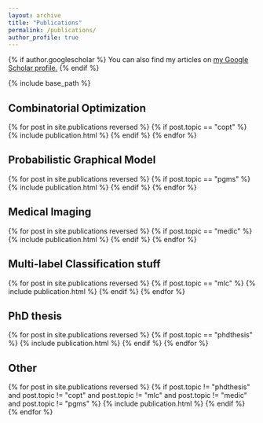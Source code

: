 ```yaml
---
layout: archive
title: "Publications"
permalink: /publications/
author_profile: true
---
```


{% if author.googlescholar %}
  You can also find my articles on <u><a href="{{author.googlescholar}}">my Google Scholar profile</a>.</u>
{% endif %}

{% include base_path %}

<h2>Combinatorial Optimization</h2>

{% for post in site.publications reversed %}
  {% if post.topic == "copt" %}
    {% include publication.html %}
  {% endif %}
{% endfor %}

<h2>Probabilistic Graphical Model</h2>

{% for post in site.publications reversed %}
  {% if post.topic == "pgms" %}
    {% include publication.html %}
  {% endif %}
{% endfor %}

<h2>Medical Imaging</h2>

{% for post in site.publications reversed %}
  {% if post.topic == "medic" %}
    {% include publication.html %}
  {% endif %}
{% endfor %}

<h2>Multi-label Classification stuff</h2>

{% for post in site.publications reversed %}
  {% if post.topic == "mlc" %}
    {% include publication.html %}
  {% endif %}
{% endfor %}

<h2>PhD thesis</h2>

{% for post in site.publications reversed %}
  {% if post.topic == "phdthesis" %}
    {% include publication.html %}
  {% endif %}
{% endfor %}

<h2>Other</h2>

{% for post in site.publications reversed %}
  {% if post.topic != "phdthesis" and post.topic != "copt" and post.topic != "mlc" and post.topic != "medic" and post.topic != "pgms" %}
    {% include publication.html %}
  {% endif %}
{% endfor %}
